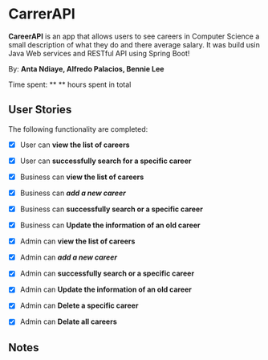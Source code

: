 # CarrerAPI

**CareerAPI** is an app that allows users to see careers in Computer Science a small description of what they do and there average salary.
It was build usin Java Web services and RESTful API using Spring Boot!


By: **Anta Ndiaye, Alfredo Palacios, Bennie Lee**

Time spent: ** ** hours spent in total

## User Stories

The following functionality are completed:

* [x] User can **view the list of careers**
* [x] User can **successfully search for a specific career**
* [x] Business can **view the list of careers**
* [x] Business can ***add a new career***
* [x] Business can **successfully search or a specific career**
* [x] Business can **Update the information of an old career**
* [x] Admin can **view the list of careers**
* [x] Admin can ***add a new career***
* [x] Admin can **successfully search or a specific career**
* [x] Admin can  **Update the information of an old career**
* [x] Admin can **Delete a specific career**
* [x] Admin can **Delate all careers**




## Notes

